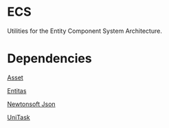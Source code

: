 # ECS
Utilities for the Entity Component System Architecture.

# Dependencies
[Asset](https://github.com/Morean-Studio/Asset)

[Entitas](https://github.com/besjan/Entitas)

[Newtonsoft Json](https://docs.unity3d.com/Packages/com.unity.nuget.newtonsoft-json@latest)

[UniTask](https://github.com/Cysharp/UniTask?path=src/UniTask/Assets/Plugins/UniTask)
